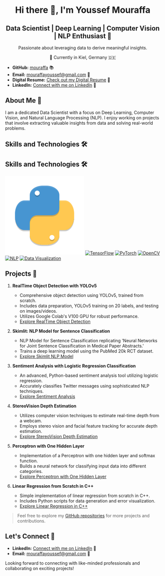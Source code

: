 <div align="center">
  <h1>Hi there 👋, I'm Youssef Mouraffa</h1>
</div>

<div align="center">
  <h2>Data Scientist | Deep Learning | Computer Vision | NLP Enthusiast 🚀</h2>
  <p>Passionate about leveraging data to derive meaningful insights.</p>
  <p>📍 Currently in Kiel, Germany 🇩🇪</p>
</div>

- **GitHub:** [mouraffa](https://github.com/mouraffa) 📚
- **Email:** mouraffayoussef@gmail.com 📧
- **Digital Resume:** [Check out my Digital Resume](https://digital-resume-with-app-dny3seferew7bf6fmsens7.streamlit.app/) 📄
- **LinkedIn:** [Connect with me on LinkedIn](https://www.linkedin.com/in/youssef-mouraffa-316663201/) 🔗

## About Me 🌟

I am a dedicated Data Scientist with a focus on Deep Learning, Computer Vision, and Natural Language Processing (NLP). I enjoy working on projects that involve extracting valuable insights from data and solving real-world problems.

## Skills and Technologies 🛠️

## Skills and Technologies 🛠️

[![Python](python-icon.png)](#)
[![TensorFlow](https://img.shields.io/badge/-TensorFlow-orange?style=flat-square&logo=tensorflow&logoColor=white)](#)
[![PyTorch](https://img.shields.io/badge/-PyTorch-red?style=flat-square&logo=pytorch&logoColor=white)](#)
[![OpenCV](https://img.shields.io/badge/-OpenCV-green?style=flat-square&logo=opencv&logoColor=white)](#)
[![NLP](https://img.shields.io/badge/-NLP-lightgrey?style=flat-square)](#)
[![Data Visualization](https://img.shields.io/badge/-Data%20Visualization-ff69b4?style=flat-square)](#)



## Projects 🚀

1. **RealTime Object Detection with YOLOv5**
   - Comprehensive object detection using YOLOv5, trained from scratch.
   - Includes data preparation, YOLOv5 training on 20 labels, and testing on images/videos.
   - Utilizes Google Colab's V100 GPU for robust performance.
   - [Explore RealTime Object Detection](https://github.com/mouraffa/RealTime-Object-Detection-YOLOv5) 

2. **Skimlit: NLP Model for Sentence Classification**
   - NLP Model for Sentence Classification replicating 'Neural Networks for Joint Sentence Classification in Medical Paper Abstracts.'
   - Trains a deep learning model using the PubMed 20k RCT dataset.
   - [Explore Skimlit NLP Model]([#](https://github.com/mouraffa/Skimlit-NLP-Model-for-Sentence-Classification-in-Paper-Abstracts))

3. **Sentiment Analysis with Logistic Regression Classification**
   - An advanced, Python-based sentiment analysis tool utilizing logistic regression.
   - Accurately classifies Twitter messages using sophisticated NLP techniques.
   - [Explore Sentiment Analysis](https://github.com/mouraffa/Sentimental_Analysis_LogRegClassification) 

4. **StereoVision Depth Estimation**
   - Utilizes computer vision techniques to estimate real-time depth from a webcam.
   - Employs stereo vision and facial feature tracking for accurate depth estimation.
   - [Explore StereoVision Depth Estimation](https://github.com/mouraffa/StereoVision-DepthEstimation)

5. **Perceptron with One Hidden Layer**
   - Implementation of a Perceptron with one hidden layer and softmax function.
   - Builds a neural network for classifying input data into different categories.
   - [Explore Perceptron with One Hidden Layer]((https://github.com/mouraffa/Perceptron-with-one-hidden-layer))

6. **Linear Regression from Scratch in C++**
   - Simple implementation of linear regression from scratch in C++.
   - Includes Python scripts for data generation and error visualization.
   - [Explore Linear Regression in C++](https://github.com/mouraffa/LinearRegression_CPP_FromScratch) 

> Feel free to explore my [GitHub repositories](https://github.com/mouraffa) for more projects and contributions.

## Let's Connect 🤝

- **LinkedIn:** [Connect with me on LinkedIn](https://www.linkedin.com/in/youssef-mouraffa-316663201/) 🔗
- **Email:** [mouraffayoussef@gmail.com](mailto:mouraffayoussef@gmail.com) 📧

Looking forward to connecting with like-minded professionals and collaborating on exciting projects!
